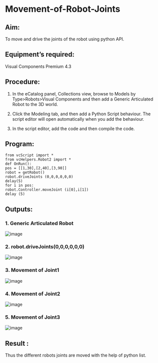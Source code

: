 # Movement-of-Robot-Joints
## Aim:  
To move and drive the joints of the robot using python API.

## Equipment’s required:

Visual Components Premium 4.3

## Procedure:

1. 	In the eCatalog panel, Collections view, browse to Models by Type>Robots>Visual Components and then add a Generic Articulated Robot to the 3D world.
  
2. 	Click the Modeling tab, and then add a Python Script behaviour. The script editor will open automatically when you add the behaviour.
  
3. 	In the script editor, add the code and then compile the code.

## Program:
```
from vcScript import *
from vcHelpers.Robot2 import *
def OnRun():
pos = [[1,30],[2,40],[3,90]]
robot = getRobot()
robot.driveJoints (0,0,0,0,0,0)
delay(5)
for i in pos:
robot.Controller.moveJoint (i[0],i[1])
delay (5)

```
## Outputs:
### 1. Generic Articulated Robot

![image](https://github.com/swethaselvarajm/Movement-of-Robot-Joints/assets/119525603/f08ac665-f1b7-426f-8a08-50a477f09ce2)

### 2. robot.driveJoints(0,0,0,0,0,0)

![image](https://github.com/swethaselvarajm/Movement-of-Robot-Joints/assets/119525603/cf2e8fdb-f46c-4196-8c92-b08afa54dcf7)

### 3. Movement of Joint1

![image](https://github.com/swethaselvarajm/Movement-of-Robot-Joints/assets/119525603/e1e2a049-4523-4af9-b51d-22fdb2dca56a)

### 4. Movement of Joint2

![image](https://github.com/swethaselvarajm/Movement-of-Robot-Joints/assets/119525603/0cb14a03-9e6f-4f01-800f-d6f490e53fe3)

### 5. Movement of Joint3

![image](https://github.com/swethaselvarajm/Movement-of-Robot-Joints/assets/119525603/d57c51fe-5f67-43c0-a8b6-c82f4dc8c1d7)

## Result :
Thus the different robots joints are moved with the help of python list.


